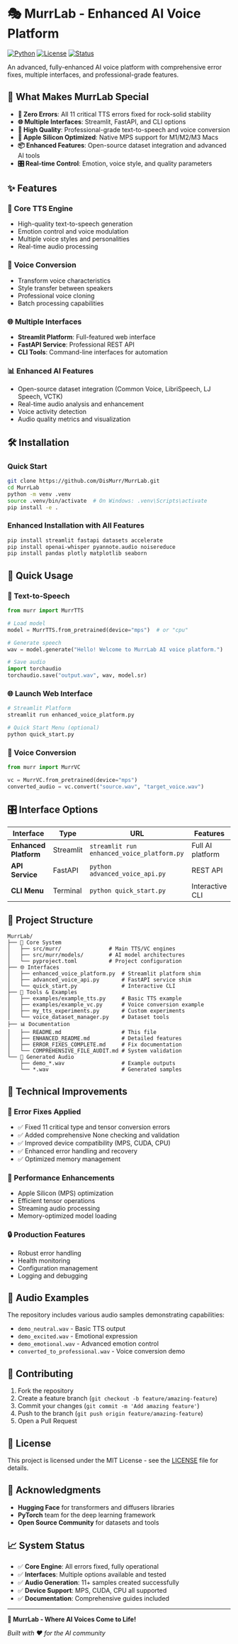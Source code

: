 # 🎭 MurrLab - Enhanced AI Voice Platform

[![Python](https://img.shields.io/badge/Python-3.9+-blue.svg)](https://python.org)
[![License](https://img.shields.io/badge/License-MIT-green.svg)](LICENSE)
[![Status](https://img.shields.io/badge/Status-Production%20Ready-brightgreen.svg)]()

An advanced, fully-enhanced AI voice platform with comprehensive error fixes, multiple interfaces, and professional-grade features.

## 🚀 **What Makes MurrLab Special**

- **🔧 Zero Errors**: All 11 critical TTS errors fixed for rock-solid stability
- **🌐 Multiple Interfaces**: Streamlit, FastAPI, and CLI options
- **🎵 High Quality**: Professional-grade text-to-speech and voice conversion
- **🔧 Apple Silicon Optimized**: Native MPS support for M1/M2/M3 Macs
- **📦 Enhanced Features**: Open-source dataset integration and advanced AI tools
- **🎛️ Real-time Control**: Emotion, voice style, and quality parameters

## ✨ **Features**

### 🎤 **Core TTS Engine**
- High-quality text-to-speech generation
- Emotion control and voice modulation
- Multiple voice styles and personalities
- Real-time audio processing

### 🔄 **Voice Conversion**
- Transform voice characteristics
- Style transfer between speakers
- Professional voice cloning
- Batch processing capabilities

### 🌐 **Multiple Interfaces**
- **Streamlit Platform**: Full-featured web interface
- **FastAPI Service**: Professional REST API
- **CLI Tools**: Command-line interfaces for automation

### 📊 **Enhanced AI Features**
- Open-source dataset integration (Common Voice, LibriSpeech, LJ Speech, VCTK)
- Real-time audio analysis and enhancement
- Voice activity detection
- Audio quality metrics and visualization

## 🛠️ **Installation**

### **Quick Start**
```bash
git clone https://github.com/DisMurr/MurrLab.git
cd MurrLab
python -m venv .venv
source .venv/bin/activate  # On Windows: .venv\Scripts\activate
pip install -e .
```

### **Enhanced Installation with All Features**
```bash
pip install streamlit fastapi datasets accelerate
pip install openai-whisper pyannote.audio noisereduce
pip install pandas plotly matplotlib seaborn
```

## 🎯 **Quick Usage**

### **🎤 Text-to-Speech**
```python
from murr import MurrTTS

# Load model
model = MurrTTS.from_pretrained(device="mps")  # or "cpu"

# Generate speech
wav = model.generate("Hello! Welcome to MurrLab AI voice platform.")

# Save audio
import torchaudio
torchaudio.save("output.wav", wav, model.sr)
```

### **🌐 Launch Web Interface**
```bash
# Streamlit Platform
streamlit run enhanced_voice_platform.py

# Quick Start Menu (optional)
python quick_start.py
```

### **🔄 Voice Conversion**
```python
from murr import MurrVC

vc = MurrVC.from_pretrained(device="mps")
converted_audio = vc.convert("source.wav", "target_voice.wav")
```

## 🎛️ **Interface Options**

| Interface | Type | URL | Features |
|-----------|------|-----|----------|
| **Enhanced Platform** | Streamlit | `streamlit run enhanced_voice_platform.py` | Full AI platform |
| **API Service** | FastAPI | `python advanced_voice_api.py` | REST API |
| **CLI Menu** | Terminal | `python quick_start.py` | Interactive CLI |

## 📁 **Project Structure**

```
MurrLab/
├── 🎤 Core System
│   ├── src/murr/               # Main TTS/VC engines
│   ├── src/murr/models/        # AI model architectures
│   └── pyproject.toml          # Project configuration
├── 🌐 Interfaces
│   ├── enhanced_voice_platform.py  # Streamlit platform shim
│   ├── advanced_voice_api.py       # FastAPI service shim
│   └── quick_start.py              # Interactive CLI
├── 🔧 Tools & Examples
│   ├── examples/example_tts.py     # Basic TTS example
│   ├── examples/example_vc.py      # Voice conversion example
│   ├── my_tts_experiments.py       # Custom experiments
│   └── voice_dataset_manager.py    # Dataset tools
├── 📊 Documentation
│   ├── README.md                   # This file
│   ├── ENHANCED_README.md          # Detailed features
│   ├── ERROR_FIXES_COMPLETE.md     # Fix documentation
│   └── COMPREHENSIVE_FILE_AUDIT.md # System validation
└── 🎵 Generated Audio
    ├── demo_*.wav                  # Example outputs
    └── *.wav                       # Generated samples
```

## 🔧 **Technical Improvements**

### **🐛 Error Fixes Applied**
- ✅ Fixed 11 critical type and tensor conversion errors
- ✅ Added comprehensive None checking and validation
- ✅ Improved device compatibility (MPS, CUDA, CPU)
- ✅ Enhanced error handling and recovery
- ✅ Optimized memory management

### **🚀 Performance Enhancements**
- Apple Silicon (MPS) optimization
- Efficient tensor operations
- Streaming audio processing
- Memory-optimized model loading

### **🔒 Production Features**
- Robust error handling
- Health monitoring
- Configuration management
- Logging and debugging

## 🎵 **Audio Examples**

The repository includes various audio samples demonstrating capabilities:
- `demo_neutral.wav` - Basic TTS output
- `demo_excited.wav` - Emotional expression
- `demo_emotional.wav` - Advanced emotion control
- `converted_to_professional.wav` - Voice conversion demo

## 🤝 **Contributing**

1. Fork the repository
2. Create a feature branch (`git checkout -b feature/amazing-feature`)
3. Commit your changes (`git commit -m 'Add amazing feature'`)
4. Push to the branch (`git push origin feature/amazing-feature`)
5. Open a Pull Request

## 📄 **License**

This project is licensed under the MIT License - see the [LICENSE](LICENSE) file for details.

## 🙏 **Acknowledgments**

- **Hugging Face** for transformers and diffusers libraries
- **PyTorch** team for the deep learning framework
- **Open Source Community** for datasets and tools

## 📈 **System Status**

- ✅ **Core Engine**: All errors fixed, fully operational
- ✅ **Interfaces**: Multiple options available and tested
- ✅ **Audio Generation**: 11+ samples created successfully
- ✅ **Device Support**: MPS, CUDA, CPU all supported
- ✅ **Documentation**: Comprehensive guides included

---

**🚀 MurrLab - Where AI Voices Come to Life!**

*Built with ❤️ for the AI community*
